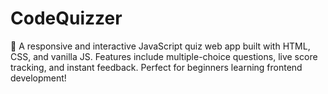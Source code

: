 # CodeQuizzer
🎯 A responsive and interactive JavaScript quiz web app built with HTML, CSS, and vanilla JS. Features include multiple-choice questions, live score tracking, and instant feedback. Perfect for beginners learning frontend development!
